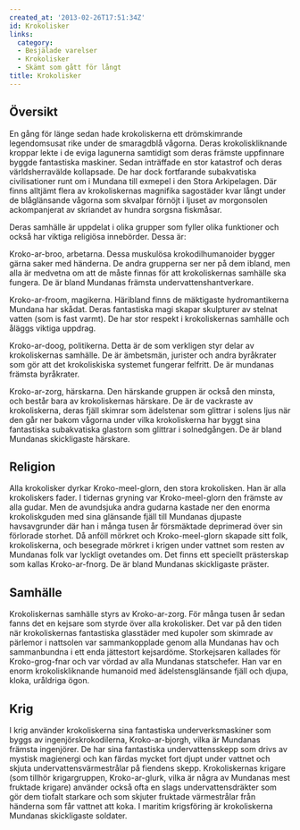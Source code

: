 ```yaml
---
created_at: '2013-02-26T17:51:34Z'
id: Krokolisker
links:
  category:
  - Besjälade varelser
  - Krokolisker
  - Skämt som gått för långt
title: Krokolisker
---
```


Översikt
--------

En gång för länge sedan hade krokoliskerna ett drömskimrande legendomsusat rike under de smaragdblå
vågorna. Deras krokoliskliknande kroppar lekte i de eviga lagunerna samtidigt som deras främste
uppfinnare byggde fantastiska maskiner. Sedan inträffade en stor katastrof och deras
världsherravälde kollapsade. De har dock fortfarande subakvatiska civilisationer runt om i Mundana
till exmepel i den Stora Arkipelagen. Där finns alltjämt flera av krokoliskernas magnifika
sagostäder kvar långt under de blåglänsande vågorna som skvalpar förnöjt i ljuset av morgonsolen
ackompanjerat av skriandet av hundra sorgsna fiskmåsar.

Deras samhälle är uppdelat i olika grupper som fyller olika funktioner och också har viktiga
religiösa innebörder. Dessa är:

Kroko-ar-broo, arbetarna. Dessa muskulösa krokodilhumanoider bygger gärna saker med händerna. De
andra grupperna ser ner på dem ibland, men alla är medvetna om att de måste finnas för att
krokoliskernas samhälle ska fungera. De är bland Mundanas främsta undervattenshantverkare.

Kroko-ar-froom, magikerna. Häribland finns de mäktigaste hydromantikerna Mundana har skådat. Deras
fantastiska magi skapar skulpturer av stelnat vatten (som is fast varmt). De har stor respekt i
krokoliskernas samhälle och åläggs viktiga uppdrag.

Kroko-ar-doog, politikerna. Detta är de som verkligen styr delar av krokoliskernas samhälle. De är
ämbetsmän, jurister och andra byråkrater som gör att det krokoliskiska systemet fungerar felfritt.
De är mundanas främsta byråkrater.

Kroko-ar-zorg, härskarna. Den härskande gruppen är också den minsta, och består bara av
krokoliskernas härskare. De är de vackraste av krokoliskerna, deras fjäll skimrar som ädelstenar som
glittrar i solens ljus när den går ner bakom vågorna under vilka krokoliskerna har byggt sina
fantastiska subakvatiska glastorn som glittrar i solnedgången. De är bland Mundanas skickligaste
härskare.

Religion
--------

Alla krokolisker dyrkar Kroko-meel-glorn, den stora krokolisken. Han är alla krokoliskers fader. I
tidernas gryning var Kroko-meel-glorn den främste av alla gudar. Men de avundsjuka andra gudarna
kastade ner den enorma krokoliskguden med sina glänsande fjäll till Mundanas djupaste havsavgrunder
där han i många tusen år försmäktade deprimerad över sin förlorade storhet. Då anföll mörkret och
Kroko-meel-glorn skapade sitt folk, krokoliskerna, och besegrade mörkret i krigen under vattnet som
resten av Mundanas folk var lyckligt ovetandes om. Det finns ett speciellt prästerskap som kallas
Kroko-ar-fnorg. De är bland Mundanas skickligaste präster.

Samhälle
--------

Krokoliskernas samhälle styrs av Kroko-ar-zorg. För många tusen år sedan fanns det en kejsare som
styrde över alla krokolisker. Det var på den tiden när krokoliskernas fantastiska glasstäder med
kupoler som skimrade av pärlemor i nattsolen var sammankopplade genom alla Mundanas hav och
sammanbundna i ett enda jättestort kejsardöme. Storkejsaren kallades för Kroko-grog-fnar och var
vördad av alla Mundanas statschefer. Han var en enorm krokoliskliknande humanoid med
ädelstensglänsande fjäll och djupa, kloka, uråldriga ögon.

Krig
----

I krig använder krokoliskerna sina fantastiska underverksmaskiner som byggs av
ingenjörskrokodilerna, Kroko-ar-bjorgh, vilka är Mundanas främsta ingenjörer. De har sina
fantastiska undervattensskepp som drivs av mystisk magienergi och kan färdas mycket fort djupt under
vattnet och skjuta undervattensvärmestrålar på fiendens skepp. Krokoliskernas krigare (som tillhör
krigargruppen, Kroko-ar-glurk, vilka är några av Mundanas mest fruktade krigare) använder också ofta
en slags undervattensdräkter som gör dem tiofalt starkare och som skjuter fruktade värmestrålar från
händerna som får vattnet att koka. I maritim krigsföring är krokoliskerna Mundanas skickligaste
soldater.